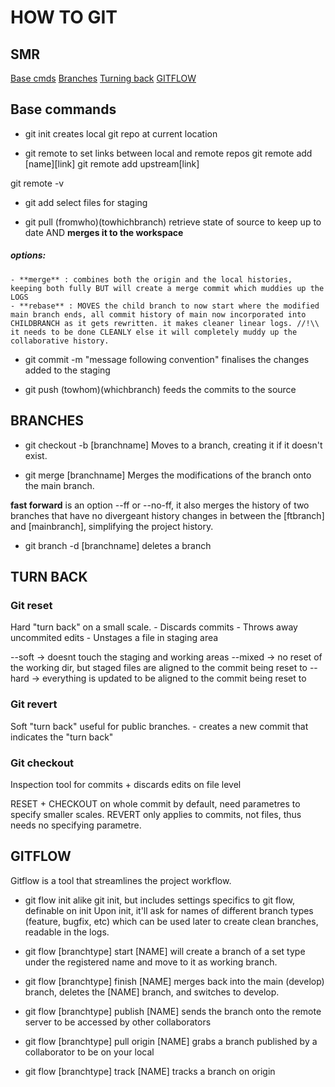 # HOW TO GIT

## SMR
 [Base cmds](#base-commands)
 [Branches](#branches)
 [Turning back](#turn-back)
 [GITFLOW](#gitflow)    

## Base commands
- git init
creates local git repo at current location

- git remote
to set links between local and remote repos
git remote add [name][link]
git remote add upstream[link]

git remote -v

- git add
select files for staging

- git pull (fromwho)(towhichbranch)
retrieve state of source to keep up to date AND **merges it to the workspace**
##### options:
    - **merge** : combines both the origin and the local histories, keeping both fully BUT will create a merge commit which muddies up the LOGS
    - **rebase** : MOVES the child branch to now start where the modified main branch ends, all commit history of main now incorporated into CHILDBRANCH as it gets rewritten. it makes cleaner linear logs. //!\\ it needs to be done CLEANLY else it will completely muddy up the collaborative history.


- git commit -m "message following convention"
finalises the changes added to the staging

- git push (towhom)(whichbranch)
feeds the commits to the source

## BRANCHES  

- git checkout -b [branchname]
Moves to a branch, creating it if it doesn't exist.

- git merge [branchname]
Merges the modifications of the branch onto the main branch.

**fast forward** is an option --ff or --no-ff, it also merges the history of two branches that have no divergeant history changes in between the [ftbranch] and [mainbranch], simplifying the project history. 

- git branch -d [branchname]
deletes a branch

## TURN BACK

### Git reset
Hard "turn back" on a small scale. 
    - Discards commits
    - Throws away uncommited edits
    - Unstages a file in staging area

--soft -> doesnt touch the staging and working areas
--mixed -> no reset of the working dir, but staged files are aligned to the commit being reset to
--hard -> everything is updated to be aligned to the commit being reset to

### Git revert
Soft "turn back" useful for public branches.
    - creates a new commit that indicates the "turn back"

### Git checkout
Inspection tool for commits + discards edits on file level

RESET + CHECKOUT on whole commit by default, need parametres to specify smaller scales.
REVERT only applies to commits, not files, thus needs no specifying parametre.


## GITFLOW

Gitflow is a tool that streamlines the project workflow.

- git flow init
alike git init, but includes settings specifics to git flow, definable on init
Upon init, it'll ask for names of different branch types (feature, bugfix, etc) which can be used later to create clean branches, readable in the logs.

- git flow [branchtype] start [NAME]
will create a branch of a set type under the registered name and move to it as working branch.

- git flow [branchtype] finish [NAME]
merges back into the main (develop) branch, deletes the [NAME] branch, and switches to develop.

- git flow [branchtype] publish [NAME]
sends the branch onto the remote server to be accessed by other collaborators

- git flow [branchtype] pull origin [NAME]
grabs a branch published by a collaborator to be on your local

- git flow [branchtype] track [NAME]
tracks a branch on origin


